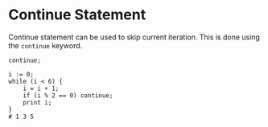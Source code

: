 # Continue Statement

Continue statement can be used to skip current iteration. This is done using the `continue` keyword.

```title="Syntax"
continue;
```

```title="Example"
i := 0;
while (i < 6) {
    i = i + 1;
    if (i % 2 == 0) continue;
    print i;
}
# 1 3 5
```

